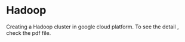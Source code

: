 # Hadoop

Creating a Hadoop cluster in google cloud platform.
To see the detail , check the pdf file.
